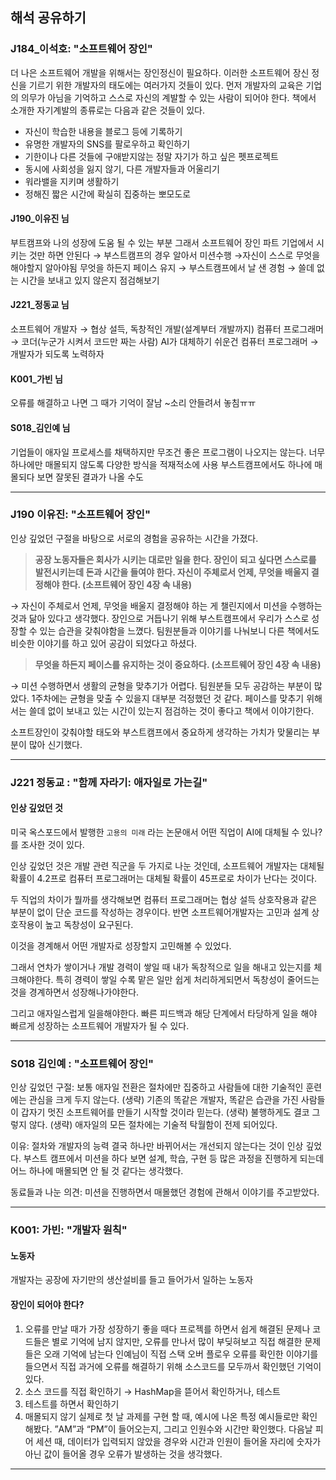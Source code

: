 ## 해석 공유하기


### J184_이석호: "소프트웨어 장인"
더 나은 소프트웨어 개발을 위해서는 장인정신이 필요하다.
이러한 소프트웨어 장신 정신을 기르기 위한 개발자의 태도에는 여러가지 것들이 있다.
먼저 개발자의 교육은 기업의 의무가 아님을 기억하고 스스로 자신의 계발할 수 있는 사람이 되어야 한다.
책에서 소개한 자기계발의 종류로는 다음과 같은 것들이 있다.
- 자신이 학습한 내용을 블로그 등에 기록하기
- 유명한 개발자의 SNS를 팔로우하고 확인하기
- 기한이나 다른 것들에 구애받지않는 정말 자기가 하고 싶은 펫프로젝트
- 동시에 사회성을 잃지 않기, 다른 개발자들과 어울리기
- 워라밸을 지키며 생활하기
- 정해진 짧은 시간에 확실히 집중하는 뽀모도로
#### J190_이유진 님
부트캠프와 나의 성장에 도움 될 수 있는 부분
그래서 소프트웨어 장인 파트
기업에서 시키는 것만 하면 안된다 → 부스트캠프의 경우 알아서 미션수행 →자신이 스스로 무엇을 해야할지 알아야됨
무엇을 하든지 페이스 유지 → 부스트캠프에서 날 샌 경험 → 쓸데 없는 시간을 보내고 있지 않은지 점검해보기
#### J221_정동교 님
소프트웨어 개발자 → 협상 설득, 독창적인 개발(설계부터 개발까지)
컴퓨터 프로그래머 → 코더(누군가 시켜서 코드만 짜는 사람)
AI가 대체하기 쉬운건 컴퓨터 프로그래머 → 개발자가 되도록 노력하자
#### K001_가빈 님
오류를 해결하고 나면 그 때가 기억이 잘남 
~소리 안들려서 놓침ㅠㅠ
#### S018_김인예 님
기업들이 애자일 프로세스를 채택하지만 무조건 좋은 프로그램이 나오지는 않는다.
너무 하나에만 매몰되지 않도록 다양한 방식을 적재적소에 사용
부스트캠프에서도 하나에 매몰되다 보면 잘못된 결과가 나올 수도


---

### J190 이유진:  "소프트웨어 장인"

인상 깊었던 구절을 바탕으로 서로의 경험을 공유하는 시간을 가졌다. 

> **공장 노동자들은 회사가 시키는 대로만 일을 한다. 
장인이 되고 싶다면 스스로를 발전시키는데 돈과 시간을 들여야 한다. 
자신이 주체로서 언제, 무엇을 배울지 결정해야 한다. (소프트웨어 장인 4장 속 내용)**
> 

→ 자신이 주체로서 언제, 무엇을 배울지 결정해야 하는 게 챌린지에서 미션을 수행하는 것과 닮아 있다고 생각했다. 장인으로 거듭나기 위해 부스트캠프에서 우리가 스스로 성장할 수 있는 습관을 갖춰야함을 느꼈다. 팀원분들과 이야기를 나눠보니 다른 책에서도 비슷한 이야기를 하고 있어 공감이 되었다고 하셨다.


> **무엇을 하든지 페이스를 유지하는 것이 중요하다. (소프트웨어 장인 4장 속 내용)**
> 

→ 미션 수행하면서 생활의 균형을 맞추기가 어렵다. 팀원분들 모두 공감하는 부분이 많았다. 1주차에는 균형을 맞출 수 있을지 대부분 걱정했던 것 같다. 페이스를 맞추기 위해서는 쓸데 없이 보내고 있는 시간이 있는지 점검하는 것이 좋다고 책에서 이야기한다.

소프트장인이 갖춰야할 태도와 부스트캠프에서 중요하게 생각하는 가치가 맞물리는 부분이 많아 신기했다.

---

### J221 정동교 : "함께 자라기: 애자일로 가는길"
#### 인상 깊었던 것
미국 옥스포드에서 발행한 `고용의 미래` 라는 논문애서 어떤 직업이 AI에 대체될 수 있나?를 조사한 것이 있다.

인상 깊었던 것은 개발 관련 직군을 두 가지로 나눈 것인데, 소프트웨어 개발자는 대체될 확률이 4.2프로
컴퓨터 프로그래머는 대체될 확률이 45프로로 차이가 난다는 것이다.

두 직업의 차이가 뭘까를 생각해보면 컴퓨터 프로그래머는 협상 설득 상호작용과 같은 부분이 없이 단순 코드를 작성하는 경우이다. 반면 소프트웨어개발자는 고민과 설계 상호작용이 높고 독창성이 요구된다.

이것을 경계해서 어떤 개발자로 성장할지 고민해볼 수 있었다.

그래서 연차가 쌓이거나 개발 경력이 쌓일 때 내가 독창적으로 일을 해내고 있는지를 체크해야한다. 특히 경력이 쌓일 수록 맡은 일만 쉽게 처리하게되면서 독창성이 줄어드는 것을 경계하면서 성장해나가야한다.

그리고 애자일스럽게 일을해야한다. 빠른 피드백과 해당 단계에서 타당하게 일을 해야 빠르게 성장하는 소프트웨어 개발자가 될 수 있다.

---

### S018 김인예 :  "소프트웨어 장인"
인상 깊었던 구절: 보통 애자일 전환은 절차에만 집중하고 사람들에 대한 기술적인 훈련에는 관심을 크게 두지 않는다. (생략) 기존의 똑같은 개발자, 똑같은 습관을 가진 사람들이 갑자기 멋진 소프트웨어를 만들기 시작할 것이라 믿는다. (생략) 불행하게도 결코 그렇지 않다. (생략) 애자일의 모든 절차에는 기술적 탁월함이 전제 되어있다.


이유: 절차와 개발자의 능력 결국 하나만 바뀌어서는 개선되지 않는다는 것이 인상 깊었다. 부스트 캠프에서 미션을 하다 보면 설계, 학습, 구현 등 많은 과정을 진행하게 되는데 어느 하나에 매몰되면 안 될 것 같다는 생각했다.

동료들과 나눈 의견: 미션을 진행하면서 매몰했던 경험에 관해서 이야기를 주고받았다.


---
### K001: 가빈: "개발자 원칙"
#### 노동자
개발자는 공장에 자기만의 생산설비를 들고 들어가서 일하는 노동자

#### 장인이 되어야 한다?
1. 오류를 만날 때가 가장 성장하기 좋을 때다
프로젝를 하면서 쉽게 해결된 문제나 코드들은 별로 기억에 남지 않지만, 오류를 만나서 많이 부딪혀보고 직접 해결한 문제들은 오래 기억에 남는다
인예님이 직접 스택 오버 플로우 오류를 확인한 이야기를 들으면서 직접 과거에 오류를 해결하기 위해 소스코드를 모두까서 확인했던 기억이 있다.
2. 소스 코드를 직접 확인하기 → HashMap을 뜯어서 확인하거나, 테스트
3. 테스트를 하면서 확인하기
4. 매몰되지 않기
실제로 첫 날 과제를 구현 할 때, 예시에 나온 특정 예시들로만 확인해봤다. ”AM”과 “PM”이 들어오는지, 그리고 인원수와 시간만 확인했다. 다음날 피어 세션 때, 데이터가 입력되지 않았을 경우와 시간과 인원이 들어올 자리에 숫자가 아닌 값이 들어올 경우 오류가 발생하는 것을 생각했다.

---
